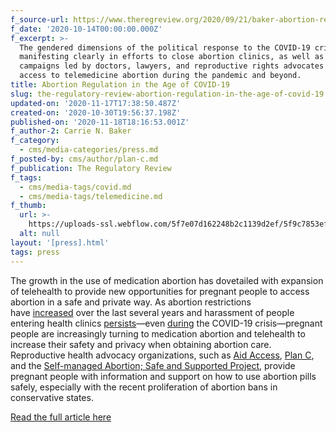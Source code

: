 ```yaml
---
f_source-url: https://www.theregreview.org/2020/09/21/baker-abortion-regulation-covid-19/
f_date: '2020-10-14T00:00:00.000Z'
f_excerpt: >-
  The gendered dimensions of the political response to the COVID-19 crisis are
  manifesting clearly in efforts to close abortion clinics, as well as in
  campaigns led by doctors, lawyers, and reproductive rights advocates to expand
  access to telemedicine abortion during the pandemic and beyond.
title: Abortion Regulation in the Age of COVID-19
slug: the-regulatory-review-abortion-regulation-in-the-age-of-covid-19
updated-on: '2020-11-17T17:38:50.487Z'
created-on: '2020-10-30T19:56:37.198Z'
published-on: '2020-11-18T18:16:53.001Z'
f_author-2: Carrie N. Baker
f_category:
  - cms/media-categories/press.md
f_posted-by: cms/author/plan-c.md
f_publication: The Regulatory Review
f_tags:
  - cms/media-tags/covid.md
  - cms/media-tags/telemedicine.md
f_thumb:
  url: >-
    https://uploads-ssl.webflow.com/5f7e07d162248b2c1139d2ef/5f9c7853ef7454f401c2119d_ScreenShot2020-10-14at1.29.15AM.png
  alt: null
layout: '[press].html'
tags: press
---
```


The growth in the use of medication abortion has dovetailed with expansion of telehealth to provide new opportunities for pregnant people to access abortion in a safe and private way. As abortion restrictions have [increased](https://www.npr.org/2019/09/19/759761114/with-abortion-restrictions-on-the-rise-some-women-induce-their-own) over the last several years and harassment of people entering health clinics [persists](https://www.wnycstudios.org/podcasts/takeaway/segments/when-healthcare-comes-harassment-photographing-abortion-clinic-protests)—even [during](https://rewire.news/article/2020/04/15/the-covid-19-crisis-hasnt-stopped-abortion-protests-now-clinics-need-backup/) the COVID-19 crisis—pregnant people are increasingly turning to medication abortion and telehealth to increase their safety and privacy when obtaining abortion care. Reproductive health advocacy organizations, such as [Aid Access](https://aidaccess.org/), [Plan C](https://plancpills.org/), and the [Self-managed Abortion; Safe and Supported Project](https://abortionpillinfo.org/en/sass), provide pregnant people with information and support on how to use abortion pills safely, especially with the recent proliferation of abortion bans in conservative states.

[Read the full article here](https://www.theregreview.org/2020/09/21/baker-abortion-regulation-covid-19/)
